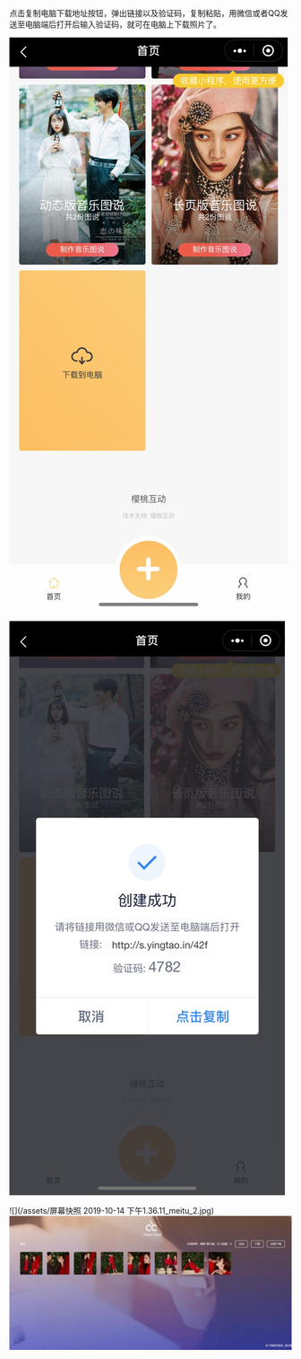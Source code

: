 点击复制电脑下载地址按钮，弹出链接以及验证码，复制粘贴，用微信或者QQ发送至电脑端后打开后输入验证码，就可在电脑上下载照片了。

![](/assets/WechatIMG4258.jpeg)

![](/assets/WechatIMG4259.jpeg)

![](/assets/屏幕快照 2019-10-14 下午1.36.11_meitu_2.jpg)![](/assets/image.png)

